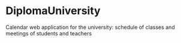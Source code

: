 # DiplomaUniversity
Calendar web application for the university: schedule of classes and meetings of students and teachers
